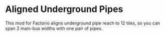 # Aligned Underground Pipes

This mod for Factorio aligns underground pipe reach to 12 tiles, so you can
span 2 main-bus widths with one pair of pipes.

